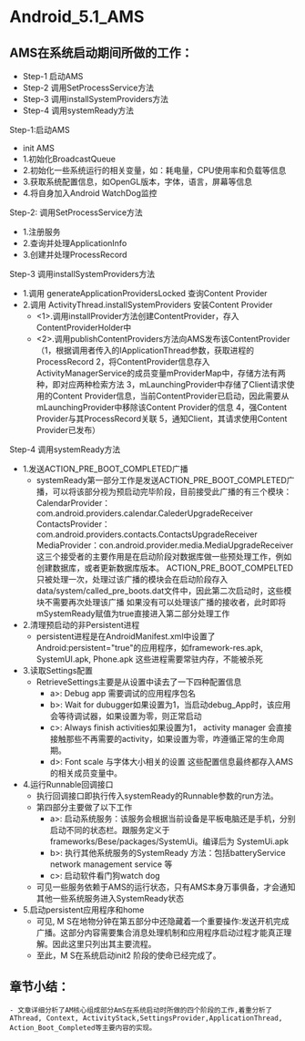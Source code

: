 #  Android_5.1_AMS

## AMS在系统启动期间所做的工作：
-    Step-1 启动AMS
-    Step-2 调用SetProcessService方法
-    Step-3 调用installSystemProviders方法
-    Step-4 调用systemReady方法


Step-1:启动AMS
-    init AMS
-    1.初始化BroadcastQueue
-    2.初始化一些系统运行的相关变量，如：耗电量，CPU使用率和负载等信息
-    3.获取系统配置信息，如OpenGL版本，字体，语言，屏幕等信息
-    4.将自身加入Android WatchDog监控

Step-2: 调用SetProcessService方法
-    1.注册服务
-    2.查询并处理ApplicationInfo
-    3.创建并处理ProcessRecord

Step-3 调用installSystemProviders方法
-    1.调用 generateApplicationProvidersLocked 查询Content Provider
-    2.调用 ActivityThread.installSystemProviders 安装Content Provider
      -  <1>.调用installProvider方法创建ContentProvider，存入ContentProviderHolder中
      -  <2>.调用publishContentProviders方法向AMS发布该ContentProvider
            （1，根据调用者传入的IApplicationThread参数，获取进程的ProcessRecord
              2，将ContentProvider信息存入ActivityManagerService的成员变量mProviderMap中，存储方法有两种，即对应两种检索方法
              3，mLaunchingProvider中存储了Client请求使用的Content Provider信息，当前ContentProvider已启动，因此需要从mLaunchingProvider中移除该Content Provider的信息
              4，强Content Provider与其ProcessRecord关联
              5，通知Client，其请求使用Content Provider已发布）

Step-4 调用systemReady方法
-    1.发送ACTION_PRE_BOOT_COMPLETED广播
        - systemReady第一部分工作是发送ACTION_PRE_BOOT_COMPLETED广播，可以将该部分视为预启动完毕阶段，目前接受此广播的有三个模块：
            CalendarProvider：com.android.providers.calendar.CalederUpgradeReceiver
            ContactsProvider：com.android.providers.contacts.ContactsUpgradeReceiver
            MediaProvider：con.android.provider.media.MediaUpgradeReceiver
            这三个接受者的主要作用是在启动阶段对数据库做一些预处理工作，例如创建数据库，或者更新数据库版本。
            ACTION_PRE_BOOT_COMPELTED只被处理一次，处理过该广播的模块会在启动阶段存入data/system/called_pre_boots.dat文件中，因此第二次启动时，这些模块不需要再次处理该广播
            如果没有可以处理该广播的接收者，此时即将mSystemReady赋值为true直接进入第二部分处理工作
-    2.清理预启动的非Persistent进程
        - persistent进程是在AndroidManifest.xml中设置了Android:persistent="true"的应用程序，如framework-res.apk, SystemUI.apk, Phone.apk 这些进程需要常驻内存，不能被杀死
-    3.读取Settings配置
        - RetrieveSettings主要是从设置中读去了一下四种配置信息
            - a>: Debug app 需要调试的应用程序包名
            - b>: Wait for dubugger如果设置为1，当启动debug_App时，该应用会等待调试器，如果设置为零，则正常启动
            - c>: Always finish activities如果设置为1， activity manager 会直接接触那些不再需要的activity，如果设置为零，咋遵循正常的生命周期。
            - d>: Font scale 与字体大小相关的设置
        这些配置信息最终都存入AMS的相关成员变量中。
-    4.运行Runnable回调接口
      - 执行回调接口即执行传入systemReady的Runnable参数的run方法。
      - 第四部分主要做了以下工作
           - a>: 启动系统服务：该服务会根据当前设备是平板电脑还是手机，分别启动不同的状态栏。跟服务定义于frameworks/Bese/packages/SystemUi。编译后为 SystemUi.apk
           - b>: 执行其他系统服务的SystemReady 方法：包括batteryService network management service 等
           - c>: 启动软件看门狗watch dog
      - 可见一些服务依赖于AMS的运行状态，只有AMS本身万事俱备，才会通知其他一些系统服务进入SystemReady状态
-    5.启动persistent应用程序和home
      -  可见, M S在地物分钟在第五部分中还隐藏着一个重要操作:发送开机完成广播。这部分内容需要集合消息处理机制和应用程序启动过程才能真正理解。因此这里只列出其主要流程。
      -  至此，M S在系统启动init2 阶段的使命已经完成了。


## 章节小结：
    - 文章详细分析了AM核心组成部分AmS在系统启动时所做的四个阶段的工作,着重分析了 AThread, Context, ActivityStack,SettingsProvider,ApplicationThread, Action_Boot_Completed等主要内容的实现。
